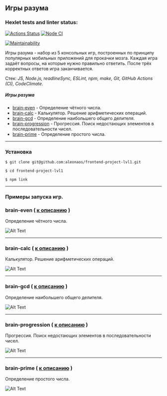 <a name="contents"></a>

## Игры разума

[brain-games]: https://github.com/aleonaos/frontend-project-lvl1 'Brain-games'

### Hexlet tests and linter status:

[![Actions Status](https://github.com/aleonaos/frontend-project-lvl1/workflows/hexlet-check/badge.svg)](https://github.com/aleonaos/frontend-project-lvl1/actions)
[![Node CI](https://github.com/aleonaos/frontend-project-lvl1/actions/workflows/github-actions-demo.yml/badge.svg)](https://github.com/aleonaos/frontend-project-lvl1/actions/workflows/github-actions-demo.yml)

[![Maintainability](https://api.codeclimate.com/v1/badges/a99a88d28ad37a79dbf6/maintainability)](https://codeclimate.com/github/aleonaos/frontend-project-lvl1/maintainability)

Игры разума - набор из 5 консольных игр, построенных по принципу популярных мобильных приложений для прокачки мозга.
Каждая игра задаёт вопросы, на которые нужно правильно ответить. После трёх корректных ответов игра заканчивается.

Стек: _JS, Node.js, readlineSync, ESLint, npm, make, Git, GitHub Actions (CI), CodeClimate_.

##### Игры разума

- [brain-even](#brain-even) - Определение чётного числа.
- [brain-calc](#brain-calc) - Калькулятор. Решение арифметических операций.
- [brain-gcd](#brain-gcd) - Определение наибольшего общего делителя.
- [brain-progression](#brain-progression) - Прогрессия. Поиск недостающих элементов в последовательности чисел.
- [brain-prime](#brain-prime) - Определение простого числа.

---

### Установка

```
$ git clone git@github.com:aleonaos/frontend-project-lvl1.git

$ cd frontend-project-lvl1

$ npm link
```

---

### Примеры запуска игр.

### brain-even ( [к описанию](#contents) ) <a name="brain-even"></a>

Определение чётного числа.

![Alt Text](https://github.com/aleonaos/frontend-project-lvl1/blob/main/src/examples/brain-even-example.gif?raw=true)

---

### brain-calc ( [к описанию](#contents) ) <a name="brain-calc"></a>

Калькулятор. Решение арифметических операций.

![Alt Text](https://github.com/aleonaos/frontend-project-lvl1/blob/main/src/examples/brain-calc-example.gif?raw=true)

---

### brain-gcd ( [к описанию](#contents) ) <a name="brain-gcd"></a>

Определение наибольшего общего делителя.

![Alt Text](https://github.com/aleonaos/frontend-project-lvl1/blob/main/src/examples/brain-gcd-example.gif?raw=true)

---

### brain-progression ( [к описанию](#contents) ) <a name="brain-progression"></a>

Прогрессия. Поиск недостающих элементов в последовательности чисел.

![Alt Text](https://github.com/aleonaos/frontend-project-lvl1/blob/main/src/examples/brain-progression-example.gif?raw=true)

---

### brain-prime ( [к описанию](#contents) ) <a name="brain-prime"></a>

Определение простого числа.

![Alt Text](https://github.com/aleonaos/frontend-project-lvl1/blob/main/src/examples/brain-prime-example.gif?raw=true)
